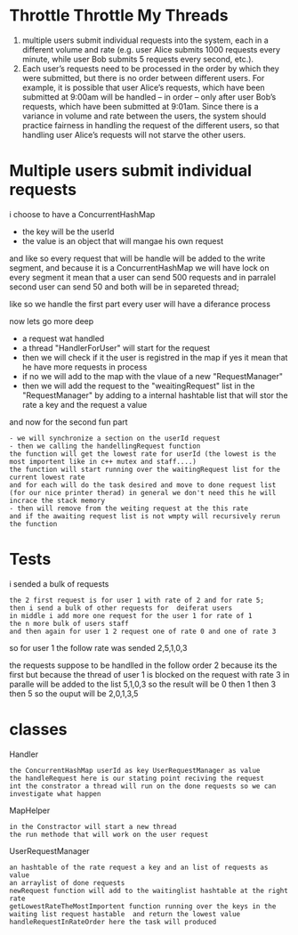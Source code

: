 # Throttle Throttle My Threads



1. multiple users submit individual requests into the system, each in a different volume and
rate (e.g. user Alice submits 1000 requests every minute, while user Bob submits 5 requests
every second, etc.).
2. Each user’s requests need to be processed in the order by which they were submitted, but
there is no order between different users. For example, it is possible that user Alice’s
requests, which have been submitted at 9:00am will be handled – in order – only after user
Bob’s requests, which have been submitted at 9:01am.
Since there is a variance in volume and rate between the users, the system should
practice fairness in handling the request of the different users, so that handling user Alice’s
requests will not starve the other users.



# Multiple users submit individual requests
i choose to have a ConcurrentHashMap 
  - the key will be the userId 
  - the value is an object that will mangae his own request
  
and like so every request that will be handle will be added to the write segment, and because it is a ConcurrentHashMap we will have lock on every segment it mean that a user can send 500 requests and in parralel second user can send 50 and both will be in separeted thread; 

like so we handle the first part every user will have a diferance process


now lets go more deep

  - a request wat handled
  - a thread "HandlerForUser" will start for the request
  - then we will check if it the user is registred in the map if yes it mean that he have more requests in process
  - if no we will add to the map with the vlaue of a new "RequestManager"
  - then we will add the request to the "weaitingRequest" list in the "RequestManager" by adding to a
  internal hashtable list that will stor the rate a key and the request a value
 
and now for the second fun part

    - we will synchronize a section on the userId request
    - then we calling the handellingRequest function
    the function will get the lowest rate for userId (the lowest is the most importent like in c++ mutex and staff....)
    the function will start running over the waitingRequest list for the current lowest rate
    and for each will do the task desired and move to done request list (for our nice printer therad) in general we don't need this he will incrace the stack memory
    - then will remove from the weiting request at the this rate
    and if the awaiting request list is not wmpty will recursively rerun the function 

# Tests
i sended a bulk of requests

    the 2 first request is for user 1 with rate of 2 and for rate 5;
    then i send a bulk of other requests for  deiferat users
    in middle i add more one request for the user 1 for rate of 1
    the n more bulk of users staff
    and then again for user 1 2 request one of rate 0 and one of rate 3
    
so for user 1 the follow rate was sended 2,5,1,0,3
    
the requests suppose to be handlled in the follow order 2 because its the first
    but because the thread of user 1 is blocked on the request with rate 3
    in paralle will be added to the list 5,1,0,3
    so the result will be 0 then 1 then 3 then 5
    so the ouput will be 2,0,1,3,5
    
 # classes  
Handler 

    the ConcurrentHashMap userId as key UserRequestManager as value
    the handleRequest here is our stating point reciving the request
    int the constrator a thread will run on the done requests so we can investigate what happen
MapHelper

    in the Constractor will start a new thread
    the run methode that will work on the user request
    
UserRequestManager

    an hashtable of the rate request a key and an list of requests as value
    an arraylist of done requests
    newRequest function will add to the waitinglist hashtable at the right rate
    getLowestRateTheMostImportent function running over the keys in the waiting list request hastable  and return the lowest value
    handleRequestInRateOrder here the task will produced
    

    
    
    




 
